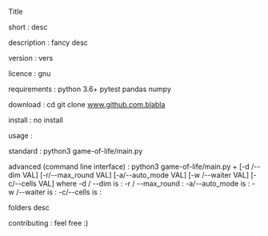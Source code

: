 Title


short : 
    desc


description : 
    fancy desc


version : 
    vers

licence : 
    gnu

requirements : 
    python 3.6+
    pytest 
    pandas
    numpy

download :
    cd
    git clone www.github.com.blabla

install : 
    no install


usage : 

standard : 
    python3 game-of-life/main.py

advanced (command line interface) : 
    python3 game-of-life/main.py + [-d /--dim VAL] [-r/--max_round VAL] [-a/--auto_mode VAL] [-w /--waiter VAL] [-c/--cells VAL]
    where    -d / --dim is : 
             -r / --max_round :
             -a/--auto_mode is : 
             -w /--waiter is : 
	     -c/--cells is : 


folders
 desc


contributing : 
feel free :) 
